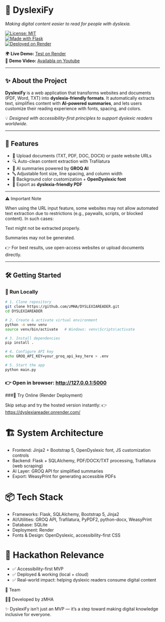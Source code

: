 # 🧩 DyslexiFy  
*Making digital content easier to read for people with dyslexia.*  

[![License: MIT](https://img.shields.io/badge/License-MIT-yellow.svg)](LICENSE)  
[![Made with Flask](https://img.shields.io/badge/Made%20with-Flask-blue.svg)](#)  
[![Deployed on Render](https://img.shields.io/badge/Deployed%20on-Render-green.svg)](#)  

🌍 **Live Demo:** [Test on Render](https://dyslexiareader.onrender.com/)  
🎥 **Demo Video:** [Availabla on Youtube](https://www.youtube.com/watch?v=xlBXimVAtUo&t=183s)  

---

## ✨ About the Project  
**DyslexiFy** is a web application that transforms websites and documents (PDF, Word, TXT) into **dyslexia-friendly formats**. It automatically extracts text, simplifies content with **AI-powered summaries**, and lets users customize their reading experience with fonts, spacing, and colors.  

💡 *Designed with accessibility-first principles to support dyslexic readers worldwide.*  

---

## 🚀 Features  
- 📄 Upload documents (TXT, PDF, DOC, DOCX) or paste website URLs  
- 🔍 Auto-clean content extraction with Trafilatura  
- 🧠 AI summaries powered by **GROQ AI**  
- 🔤 Adjustable font size, line spacing, and column width  
- 🎨 Background color customization + **OpenDyslexic font**  
- 📑 Export as **dyslexia-friendly PDF**  

---

⚠️ Important Note

When using the URL input feature, some websites may not allow automated text extraction due to restrictions (e.g., paywalls, scripts, or blocked content). In such cases:

Text might not be extracted properly.

Summaries may not be generated.

👉 For best results, use open-access websites or upload documents directly.

---

## 🛠️ Getting Started  

### 🔹 Run Locally  
```bash
# 1. Clone repository
git clone https://github.com/zMHA/DYSLEXIAREADER.git
cd DYSLEXIAREADER

# 2. Create & activate virtual environment
python -m venv venv
source venv/bin/activate   # Windows: venv\Scripts\activate

# 3. Install dependencies
pip install .

# 4. Configure API key
echo GROQ_API_KEY=your_groq_api_key_here > .env

# 5. Start the app
python main.py

```

### 👉 Open in browser: http://127.0.0.1:5000


###🔹 Try Online (Render Deployment)

Skip setup and try the hosted version instantly:
👉 https://dyslexiareader.onrender.com/

# 🏗️ System Architecture

- Frontend: Jinja2 + Bootstrap 5, OpenDyslexic font, JS customization controls
- Backend: Flask + SQLAlchemy, PDF/DOCX/TXT processing, Trafilatura (web scraping)
- AI Layer: GROQ API for simplified summaries
- Export: WeasyPrint for generating accessible PDFs

# 📦 Tech Stack

- Frameworks: Flask, SQLAlchemy, Bootstrap 5, Jinja2
- AI/Utilities: GROQ API, Trafilatura, PyPDF2, python-docx, WeasyPrint
- Database: SQLite
- Deployment: Render
- Fonts & Design: OpenDyslexic, accessibility-first CSS

# 📌 Hackathon Relevance

- ✅ Accessibility-first MVP
- ✅ Deployed & working (local + cloud)
- ✅ Real-world impact: helping dyslexic readers consume digital content


👥 Team

👨‍💻 Developed by zMHA



✨ DyslexiFy isn’t just an MVP — it’s a step toward making digital knowledge inclusive for everyone.
